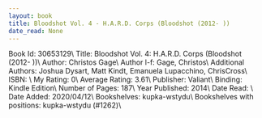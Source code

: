 ```yaml
---
layout: book
title: Bloodshot Vol. 4 - H.A.R.D. Corps (Bloodshot (2012- ))
date_read: None
---
```


Book Id: 30653129\ 
Title: Bloodshot Vol. 4: H.A.R.D. Corps (Bloodshot (2012- ))\ 
Author: Christos Gage\ 
Author l-f: Gage, Christos\ 
Additional Authors: Joshua Dysart, Matt Kindt, Emanuela Lupacchino, ChrisCross\ 
ISBN: \ 
My Rating: 0\ 
Average Rating: 3.61\ 
Publisher: Valiant\ 
Binding: Kindle Edition\ 
Number of Pages: 187\ 
Year Published: 2014\ 
Date Read: \ 
Date Added: 2020/04/12\ 
Bookshelves: kupka-wstydu\ 
Bookshelves with positions: kupka-wstydu (#1262)\ 

